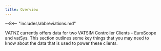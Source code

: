 ```yaml
---
title: Overview
---
```


--8<-- "includes/abbreviations.md"

VATNZ currently offers data for two VATSIM Controller Clients - EuroScope and vatSys. This section outlines some key things that you may need to know about the data that is used to power these clients. 